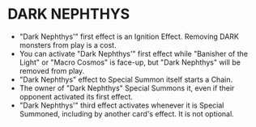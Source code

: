 
# DARK NEPHTHYS

*   "Dark Nephthys'" first effect is an Ignition Effect. Removing DARK monsters from play is a cost.
*   You can activate "Dark Nephthys'" first effect while "Banisher of the Light" or "Macro Cosmos" is face-up, but "Dark Nephthys" will be removed from play.
*   "Dark Nephthys" effect to Special Summon itself starts a Chain.
*   The owner of "Dark Nephthys" Special Summons it, even if their opponent activated its first effect.
*   "Dark Nephthys'" third effect activates whenever it is Special Summoned, including by another card's effect. It is not optional.

  